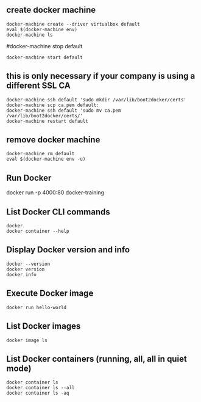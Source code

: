 ## create docker machine
~~~~
docker-machine create --driver virtualbox default
eval $(docker-machine env)
docker-machine ls
~~~~

#docker-machine stop default
~~~~
docker-machine start default
~~~~

## this is only necessary if your company is using a different SSL CA 
~~~~
docker-machine ssh default 'sudo mkdir /var/lib/boot2docker/certs'
docker-machine scp ca.pem default:
docker-machine ssh default 'sudo mv ca.pem /var/lib/boot2docker/certs/'
docker-machine restart default 
~~~~

## remove docker machine
~~~~
docker-machine rm default
eval $(docker-machine env -u)
~~~~


## Run Docker
docker run -p 4000:80 docker-training



## List Docker CLI commands
~~~~
docker
docker container --help
~~~~

## Display Docker version and info
~~~~
docker --version
docker version
docker info
~~~~

## Execute Docker image
~~~~
docker run hello-world
~~~~

## List Docker images
~~~~
docker image ls
~~~~

## List Docker containers (running, all, all in quiet mode)
~~~~
docker container ls
docker container ls --all
docker container ls -aq
~~~~
